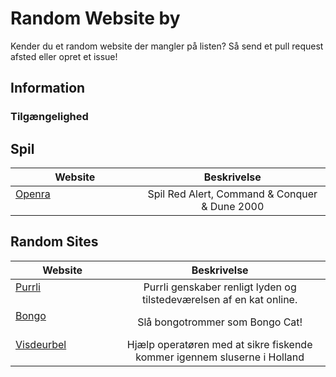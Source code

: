 # Random Website by
Kender du et random website der mangler på listen? Så send et pull request afsted eller opret et issue!

## Information

### Tilgængelighed




## Spil

| Website                                                                                                        | Beskrivelse | 
| -------------------------------------------------------------------------------------------------------------- |:----:|
| [Openra](https://www.openra.net/)                                                                              | Spil Red Alert, Command & Conquer & Dune 2000| 


## Random Sites

| Website                                                                                                        | Beskrivelse | 
| -------------------------------------------------------------------------------------------------------------- |:----:|
| [Purrli](https://purrli.com/)                                                                                  | Purrli genskaber renligt lyden og tilstedeværelsen af en kat online. |
| [Bongo](https://bongo.cat/)                                                                                    | Slå bongotrommer som Bongo Cat! |
| [Visdeurbel](https://visdeurbel.nl/)                                                                           | Hjælp operatøren med at sikre fiskende kommer igennem sluserne i Holland | 
